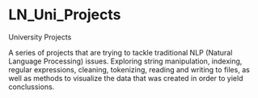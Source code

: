 # LN_Uni_Projects
University Projects

A series of projects that are trying to tackle traditional NLP (Natural Language Processing) issues.
Exploring string manipulation, indexing, regular expressions, cleaning, tokenizing, reading and writing
to files, as well as methods to visualize the data that was created in order to yield conclussions.
